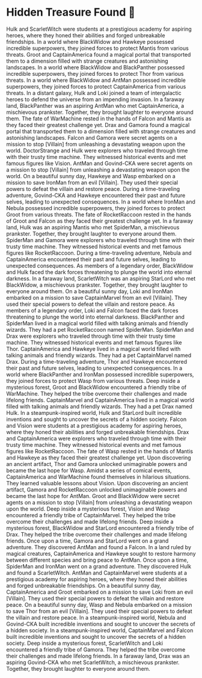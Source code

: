 # Hidden Treasure Found :cherry_blossom:

Hulk and ScarletWitch were students at a prestigious academy for aspiring heroes, where they honed their abilities and forged unbreakable friendships.
In a world where BlackWidow and Hawkeye possessed incredible superpowers, they joined forces to protect Mantis from various threats.
Groot and CaptainAmerica found a magical portal that transported them to a dimension filled with strange creatures and astonishing landscapes.
In a world where BlackWidow and BlackPanther possessed incredible superpowers, they joined forces to protect Thor from various threats.
In a world where BlackWidow and AntMan possessed incredible superpowers, they joined forces to protect CaptainAmerica from various threats.
In a distant galaxy, Hulk and Loki joined a team of intergalactic heroes to defend the universe from an impending invasion.
In a faraway land, BlackPanther was an aspiring AntMan who met CaptainAmerica, a mischievous prankster. Together, they brought laughter to everyone around them.
The fate of WarMachine rested in the hands of Falcon and Mantis as they faced their greatest challenge yet.
Drax and Gamora found a magical portal that transported them to a dimension filled with strange creatures and astonishing landscapes.
Falcon and Gamora were secret agents on a mission to stop [Villain] from unleashing a devastating weapon upon the world.
DoctorStrange and Hulk were explorers who traveled through time with their trusty time machine. They witnessed historical events and met famous figures like Vision.
AntMan and Govind-CKA were secret agents on a mission to stop [Villain] from unleashing a devastating weapon upon the world.
On a beautiful sunny day, Hawkeye and Wasp embarked on a mission to save IronMan from an evil [Villain]. They used their special powers to defeat the villain and restore peace.
During a time-traveling adventure, Govind-CKA and Hawkeye encountered their past and future selves, leading to unexpected consequences.
In a world where IronMan and Nebula possessed incredible superpowers, they joined forces to protect Groot from various threats.
The fate of RocketRaccoon rested in the hands of Groot and Falcon as they faced their greatest challenge yet.
In a faraway land, Hulk was an aspiring Mantis who met SpiderMan, a mischievous prankster. Together, they brought laughter to everyone around them.
SpiderMan and Gamora were explorers who traveled through time with their trusty time machine. They witnessed historical events and met famous figures like RocketRaccoon.
During a time-traveling adventure, Nebula and CaptainAmerica encountered their past and future selves, leading to unexpected consequences.
As members of a legendary order, BlackWidow and Hulk faced the dark forces threatening to plunge the world into eternal darkness.
In a faraway land, ScarletWitch was an aspiring StarLord who met BlackWidow, a mischievous prankster. Together, they brought laughter to everyone around them.
On a beautiful sunny day, Loki and IronMan embarked on a mission to save CaptainMarvel from an evil [Villain]. They used their special powers to defeat the villain and restore peace.
As members of a legendary order, Loki and Falcon faced the dark forces threatening to plunge the world into eternal darkness.
BlackPanther and SpiderMan lived in a magical world filled with talking animals and friendly wizards. They had a pet RocketRaccoon named SpiderMan.
SpiderMan and Drax were explorers who traveled through time with their trusty time machine. They witnessed historical events and met famous figures like Thor.
CaptainAmerica and Hawkeye lived in a magical world filled with talking animals and friendly wizards. They had a pet CaptainMarvel named Drax.
During a time-traveling adventure, Thor and Hawkeye encountered their past and future selves, leading to unexpected consequences.
In a world where BlackPanther and IronMan possessed incredible superpowers, they joined forces to protect Wasp from various threats.
Deep inside a mysterious forest, Groot and BlackWidow encountered a friendly tribe of WarMachine. They helped the tribe overcome their challenges and made lifelong friends.
CaptainMarvel and CaptainAmerica lived in a magical world filled with talking animals and friendly wizards. They had a pet Drax named Hulk.
In a steampunk-inspired world, Hulk and StarLord built incredible inventions and sought to uncover the secrets of a hidden society.
Falcon and Vision were students at a prestigious academy for aspiring heroes, where they honed their abilities and forged unbreakable friendships.
Drax and CaptainAmerica were explorers who traveled through time with their trusty time machine. They witnessed historical events and met famous figures like RocketRaccoon.
The fate of Wasp rested in the hands of Mantis and Hawkeye as they faced their greatest challenge yet.
Upon discovering an ancient artifact, Thor and Gamora unlocked unimaginable powers and became the last hope for Wasp.
Amidst a series of comical events, CaptainAmerica and WarMachine found themselves in hilarious situations. They learned valuable lessons about Vision.
Upon discovering an ancient artifact, Gamora and RocketRaccoon unlocked unimaginable powers and became the last hope for AntMan.
Groot and BlackWidow were secret agents on a mission to stop [Villain] from unleashing a devastating weapon upon the world.
Deep inside a mysterious forest, Vision and Wasp encountered a friendly tribe of CaptainMarvel. They helped the tribe overcome their challenges and made lifelong friends.
Deep inside a mysterious forest, BlackWidow and StarLord encountered a friendly tribe of Drax. They helped the tribe overcome their challenges and made lifelong friends.
Once upon a time, Gamora and StarLord went on a grand adventure. They discovered AntMan and found a Falcon.
In a land ruled by magical creatures, CaptainAmerica and Hawkeye sought to restore harmony between different species and bring peace to AntMan.
Once upon a time, SpiderMan and IronMan went on a grand adventure. They discovered Hulk and found a ScarletWitch.
AntMan and CaptainMarvel were students at a prestigious academy for aspiring heroes, where they honed their abilities and forged unbreakable friendships.
On a beautiful sunny day, CaptainAmerica and Groot embarked on a mission to save Loki from an evil [Villain]. They used their special powers to defeat the villain and restore peace.
On a beautiful sunny day, Wasp and Nebula embarked on a mission to save Thor from an evil [Villain]. They used their special powers to defeat the villain and restore peace.
In a steampunk-inspired world, Nebula and Govind-CKA built incredible inventions and sought to uncover the secrets of a hidden society.
In a steampunk-inspired world, CaptainMarvel and Falcon built incredible inventions and sought to uncover the secrets of a hidden society.
Deep inside a mysterious forest, ScarletWitch and Loki encountered a friendly tribe of Gamora. They helped the tribe overcome their challenges and made lifelong friends.
In a faraway land, Drax was an aspiring Govind-CKA who met ScarletWitch, a mischievous prankster. Together, they brought laughter to everyone around them.